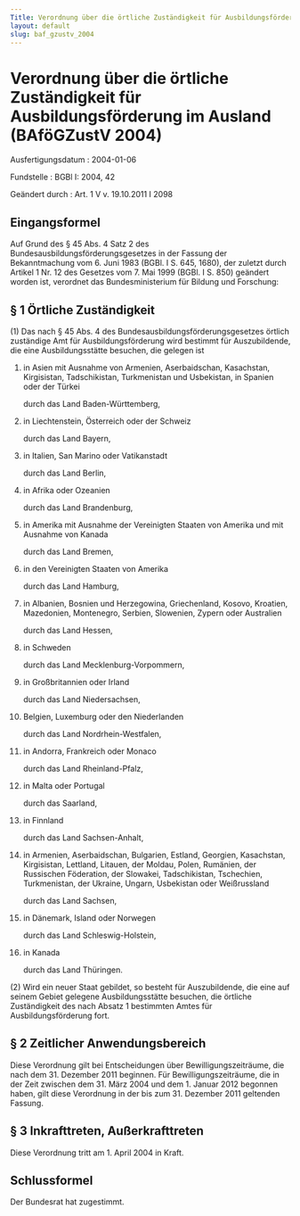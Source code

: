 ```yaml
---
Title: Verordnung über die örtliche Zuständigkeit für Ausbildungsförderung im Ausland
layout: default
slug: baf_gzustv_2004
---
```


# Verordnung über die örtliche Zuständigkeit für Ausbildungsförderung im Ausland (BAföGZustV 2004)

Ausfertigungsdatum
:   2004-01-06

Fundstelle
:   BGBl I: 2004, 42

Geändert durch
:   Art. 1 V v. 19.10.2011 I 2098



## Eingangsformel

Auf Grund des § 45 Abs. 4 Satz 2 des
Bundesausbildungsförderungsgesetzes in der Fassung der Bekanntmachung
vom 6. Juni 1983 (BGBl. I S. 645, 1680), der zuletzt durch Artikel 1
Nr. 12 des Gesetzes vom 7. Mai 1999 (BGBl. I S. 850) geändert worden
ist, verordnet das Bundesministerium für Bildung und Forschung:


## § 1 Örtliche Zuständigkeit

(1) Das nach § 45 Abs. 4 des Bundesausbildungsförderungsgesetzes
örtlich zuständige Amt für Ausbildungsförderung wird bestimmt für
Auszubildende, die eine Ausbildungsstätte besuchen, die gelegen ist

1.  in Asien mit Ausnahme von Armenien, Aserbaidschan, Kasachstan,
    Kirgisistan, Tadschikistan, Turkmenistan und Usbekistan, in Spanien
    oder der Türkei

    durch das Land Baden-Württemberg,


2.  in Liechtenstein, Österreich oder der Schweiz

    durch das Land Bayern,


3.  in Italien, San Marino oder Vatikanstadt

    durch das Land Berlin,


4.  in Afrika oder Ozeanien

    durch das Land Brandenburg,


5.  in Amerika mit Ausnahme der Vereinigten Staaten von Amerika und mit
    Ausnahme von Kanada

    durch das Land Bremen,


6.  in den Vereinigten Staaten von Amerika

    durch das Land Hamburg,


7.  in Albanien, Bosnien und Herzegowina, Griechenland, Kosovo, Kroatien,
    Mazedonien, Montenegro, Serbien, Slowenien, Zypern oder Australien

    durch das Land Hessen,


8.  in Schweden

    durch das Land Mecklenburg-Vorpommern,


9.  in Großbritannien oder Irland

    durch das Land Niedersachsen,


10. Belgien, Luxemburg oder den Niederlanden

    durch das Land Nordrhein-Westfalen,


11. in Andorra, Frankreich oder Monaco

    durch das Land Rheinland-Pfalz,


12. in Malta oder Portugal

    durch das Saarland,


13. in Finnland

    durch das Land Sachsen-Anhalt,


14. in Armenien, Aserbaidschan, Bulgarien, Estland, Georgien, Kasachstan,
    Kirgisistan, Lettland, Litauen, der Moldau, Polen, Rumänien, der
    Russischen Föderation, der Slowakei, Tadschikistan, Tschechien,
    Turkmenistan, der Ukraine, Ungarn, Usbekistan oder Weißrussland

    durch das Land Sachsen,


15. in Dänemark, Island oder Norwegen

    durch das Land Schleswig-Holstein,


16. in Kanada

    durch das Land Thüringen.




(2) Wird ein neuer Staat gebildet, so besteht für Auszubildende, die
eine auf seinem Gebiet gelegene Ausbildungsstätte besuchen, die
örtliche Zuständigkeit des nach Absatz 1 bestimmten Amtes für
Ausbildungsförderung fort.


## § 2 Zeitlicher Anwendungsbereich

Diese Verordnung gilt bei Entscheidungen über Bewilligungszeiträume,
die nach dem 31. Dezember 2011 beginnen. Für Bewilligungszeiträume,
die in der Zeit zwischen dem 31. März 2004 und dem 1. Januar 2012
begonnen haben, gilt diese Verordnung in der bis zum 31. Dezember 2011
geltenden Fassung.


## § 3 Inkrafttreten, Außerkrafttreten

Diese Verordnung tritt am 1. April 2004 in Kraft.


## Schlussformel

Der Bundesrat hat zugestimmt.

